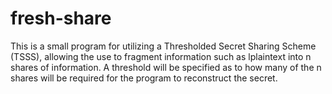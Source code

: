 # fresh-share
This is a small program for utilizing a Thresholded Secret Sharing Scheme (TSSS), allowing the use to fragment information such as lplaintext into n shares of information. A threshold will be specified as to how many of the n shares will be required for the program to reconstruct the secret.
